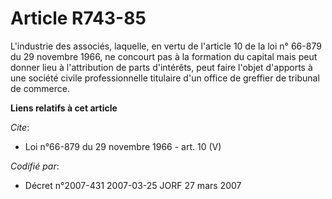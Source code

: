 # Article R743-85

L'industrie des associés, laquelle, en vertu de l'article 10 de la loi n° 66-879 du 29 novembre 1966, ne concourt pas à la
formation du capital mais peut donner lieu à l'attribution de parts d'intérêts, peut faire l'objet d'apports à une société
civile professionnelle titulaire d'un office de greffier de tribunal de commerce.

**Liens relatifs à cet article**

_Cite_:

  - Loi n°66-879 du 29 novembre 1966 - art. 10 (V)

_Codifié par_:

  - Décret n°2007-431 2007-03-25 JORF 27 mars 2007
